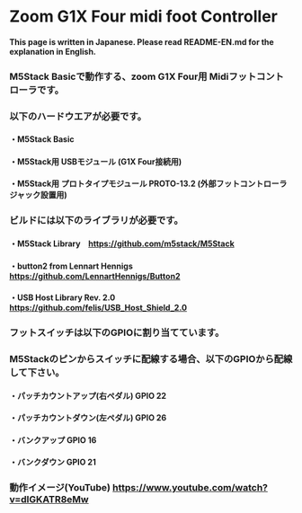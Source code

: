 # Zoom G1X Four midi foot Controller

#### This page is written in Japanese. Please read README-EN.md for the explanation in English.

### M5Stack Basicで動作する、zoom G1X Four用 Midiフットコントローラです。

### 以下のハードウエアが必要です。

#### ・M5Stack Basic

#### ・M5Stack用 USBモジュール (G1X Four接続用)

#### ・M5Stack用 プロトタイプモジュール PROTO-13.2 (外部フットコントローラジャック設置用)

### ビルドには以下のライブラリが必要です。

#### ・M5Stack Library　https://github.com/m5stack/M5Stack

#### ・button2 from Lennart Hennigs https://github.com/LennartHennigs/Button2

#### ・USB Host Library Rev. 2.0 https://github.com/felis/USB_Host_Shield_2.0

### フットスイッチは以下のGPIOに割り当てています。

### M5Stackのピンからスイッチに配線する場合、以下のGPIOから配線して下さい。

#### ・パッチカウントアップ(右ペダル)       GPIO 22

#### ・パッチカウントダウン(左ペダル)       GPIO 26

#### ・バンクアップ                         GPIO 16

#### ・バンクダウン                         GPIO 21

### 動作イメージ(YouTube) https://www.youtube.com/watch?v=dlGKATR8eMw
